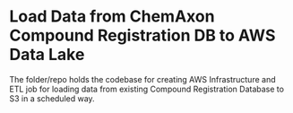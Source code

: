 <h1 id='HPG9CA7YL2o'>Load Data from ChemAxon Compound Registration DB to AWS Data Lake</h1>

The folder/repo holds the codebase for creating AWS Infrastructure and ETL job for loading data from existing Compound
Registration Database to S3 in a scheduled way.<br/>

